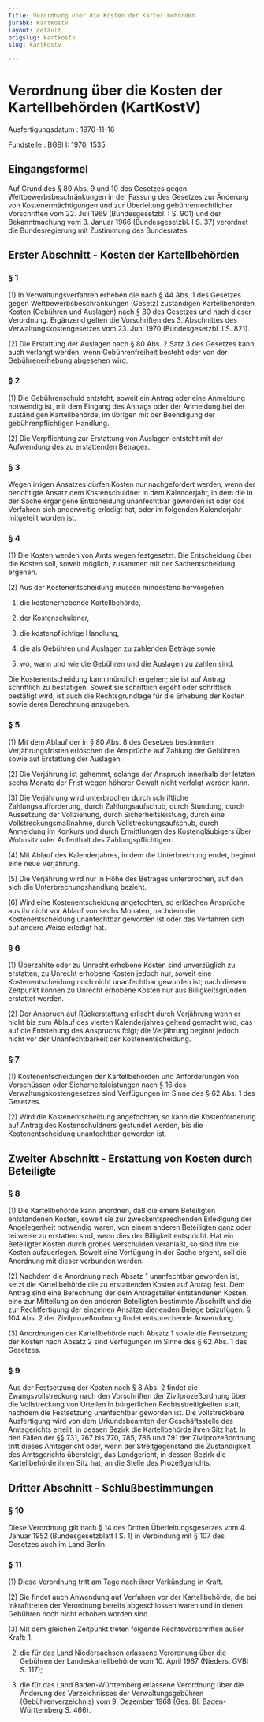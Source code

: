 ```yaml
---
Title: Verordnung über die Kosten der Kartellbehörden
jurabk: KartKostV
layout: default
origslug: kartkostv
slug: kartkostv

---
```


# Verordnung über die Kosten der Kartellbehörden (KartKostV)

Ausfertigungsdatum
:   1970-11-16

Fundstelle
:   BGBl I: 1970, 1535

## Eingangsformel

Auf Grund des § 80 Abs. 9 und 10 des Gesetzes gegen
Wettbewerbsbeschränkungen in der Fassung des Gesetzes zur Änderung von
Kostenermächtigungen und zur Überleitung gebührenrechtlicher
Vorschriften vom 22. Juli 1969 (Bundesgesetzbl. I S. 901) und der
Bekanntmachung vom 3. Januar 1966 (Bundesgesetzbl. I S. 37) verordnet
die Bundesregierung mit Zustimmung des Bundesrates:

## Erster Abschnitt - Kosten der Kartellbehörden

### § 1

(1) In Verwaltungsverfahren erheben die nach § 44 Abs. 1 des Gesetzes
gegen Wettbewerbsbeschränkungen (Gesetz) zuständigen Kartellbehörden
Kosten (Gebühren und Auslagen) nach § 80 des Gesetzes und nach dieser
Verordnung. Ergänzend gelten die Vorschriften des 3. Abschnittes des
Verwaltungskostengesetzes vom 23. Juni 1970 (Bundesgesetzbl. I S.
821).

(2) Die Erstattung der Auslagen nach § 80 Abs. 2 Satz 3 des Gesetzes
kann auch verlangt werden, wenn Gebührenfreiheit besteht oder von der
Gebührenerhebung abgesehen wird.

### § 2

(1) Die Gebührenschuld entsteht, soweit ein Antrag oder eine Anmeldung
notwendig ist, mit dem Eingang des Antrags oder der Anmeldung bei der
zuständigen Kartellbehörde, im übrigen mit der Beendigung der
gebührenpflichtigen Handlung.

(2) Die Verpflichtung zur Erstattung von Auslagen entsteht mit der
Aufwendung des zu erstattenden Betrages.

### § 3

Wegen irrigen Ansatzes dürfen Kosten nur nachgefordert werden, wenn
der berichtigte Ansatz dem Kostenschuldner in dem Kalenderjahr, in dem
die in der Sache ergangene Entscheidung unanfechtbar geworden ist oder
das Verfahren sich anderweitig erledigt hat, oder im folgenden
Kalenderjahr mitgeteilt worden ist.

### § 4

(1) Die Kosten werden von Amts wegen festgesetzt. Die Entscheidung
über die Kosten soll, soweit möglich, zusammen mit der
Sachentscheidung ergehen.

(2) Aus der Kostenentscheidung müssen mindestens hervorgehen

1.  die kostenerhebende Kartellbehörde,


2.  der Kostenschuldner,


3.  die kostenpflichtige Handlung,


4.  die als Gebühren und Auslagen zu zahlenden Beträge sowie


5.  wo, wann und wie die Gebühren und die Auslagen zu zahlen sind.



Die Kostenentscheidung kann mündlich ergehen; sie ist auf Antrag
schriftlich zu bestätigen. Soweit sie schriftlich ergeht oder
schriftlich bestätigt wird, ist auch die Rechtsgrundlage für die
Erhebung der Kosten sowie deren Berechnung anzugeben.

### § 5

(1) Mit dem Ablauf der in § 80 Abs. 8 des Gesetzes bestimmten
Verjährungsfristen erlöschen die Ansprüche auf Zahlung der Gebühren
sowie auf Erstattung der Auslagen.

(2) Die Verjährung ist gehemmt, solange der Anspruch innerhalb der
letzten sechs Monate der Frist wegen höherer Gewalt nicht verfolgt
werden kann.

(3) Die Verjährung wird unterbrochen durch schriftliche
Zahlungsaufforderung, durch Zahlungsaufschub, durch Stundung, durch
Aussetzung der Vollziehung, durch Sicherheitsleistung, durch eine
Vollstreckungsmaßnahme, durch Vollstreckungsaufschub, durch Anmeldung
im Konkurs und durch Ermittlungen des Kostengläubigers über Wohnsitz
oder Aufenthalt des Zahlungspflichtigen.

(4) Mit Ablauf des Kalenderjahres, in dem die Unterbrechung endet,
beginnt eine neue Verjährung.

(5) Die Verjährung wird nur in Höhe des Betrages unterbrochen, auf den
sich die Unterbrechungshandlung bezieht.

(6) Wird eine Kostenentscheidung angefochten, so erlöschen Ansprüche
aus ihr nicht vor Ablauf von sechs Monaten, nachdem die
Kostenentscheidung unanfechtbar geworden ist oder das Verfahren sich
auf andere Weise erledigt hat.

### § 6

(1) Überzahlte oder zu Unrecht erhobene Kosten sind unverzüglich zu
erstatten, zu Unrecht erhobene Kosten jedoch nur, soweit eine
Kostenentscheidung noch nicht unanfechtbar geworden ist; nach diesem
Zeitpunkt können zu Unrecht erhobene Kosten nur aus Billigkeitsgründen
erstattet werden.

(2) Der Anspruch auf Rückerstattung erlischt durch Verjährung wenn er
nicht bis zum Ablauf des vierten Kalenderjahres geltend gemacht wird,
das auf die Entstehung des Anspruchs folgt; die Verjährung beginnt
jedoch nicht vor der Unanfechtbarkeit der Kostenentscheidung.

### § 7

(1) Kostenentscheidungen der Kartellbehörden und Anforderungen von
Vorschüssen oder Sicherheitsleistungen nach § 16 des
Verwaltungskostengesetzes sind Verfügungen im Sinne des § 62 Abs. 1
des Gesetzes.

(2) Wird die Kostenentscheidung angefochten, so kann die
Kostenforderung auf Antrag des Kostenschuldners gestundet werden, bis
die Kostenentscheidung unanfechtbar geworden ist.

## Zweiter Abschnitt - Erstattung von Kosten durch Beteiligte

### § 8

(1) Die Kartellbehörde kann anordnen, daß die einem Beteiligten
entstandenen Kosten, soweit sie zur zweckentsprechenden Erledigung der
Angelegenheit notwendig waren, von einem anderen Beteiligten ganz oder
teilweise zu erstatten sind, wenn dies der Billigkeit entspricht. Hat
ein Beteiligter Kosten durch grobes Verschulden veranlaßt, so sind ihm
die Kosten aufzuerlegen. Soweit eine Verfügung in der Sache ergeht,
soll die Anordnung mit dieser verbunden werden.

(2) Nachdem die Anordnung nach Absatz 1 unanfechtbar geworden ist,
setzt die Kartellbehörde die zu erstattenden Kosten auf Antrag fest.
Dem Antrag sind eine Berechnung der dem Antragsteller entstandenen
Kosten, eine zur Mitteilung an den anderen Beteiligten bestimmte
Abschrift und die zur Rechtfertigung der einzelnen Ansätze dienenden
Belege beizufügen. § 104 Abs. 2 der Zivilprozeßordnung findet
entsprechende Anwendung.

(3) Anordnungen der Kartellbehörde nach Absatz 1 sowie die Festsetzung
der Kosten nach Absatz 2 sind Verfügungen im Sinne des § 62 Abs. 1 des
Gesetzes.

### § 9

Aus der Festsetzung der Kosten nach § 8 Abs. 2 findet die
Zwangsvollstreckung nach den Vorschriften der Zivilprozeßordnung über
die Vollstreckung von Urteilen in bürgerlichen Rechtsstreitigkeiten
statt, nachdem die Festsetzung unanfechtbar geworden ist. Die
vollstreckbare Ausfertigung wird von dem Urkundsbeamten der
Geschäftsstelle des Amtsgerichts erteilt, in dessen Bezirk die
Kartellbehörde ihren Sitz hat. In den Fällen der §§ 731, 767 bis 770,
785, 786 und 791 der Zivilprozeßordnung tritt dieses Amtsgericht oder,
wenn der Streitgegenstand die Zuständigkeit des Amtsgerichts
übersteigt, das Landgericht, in dessen Bezirk die Kartellbehörde ihren
Sitz hat, an die Stelle des Prozeßgerichts.

## Dritter Abschnitt - Schlußbestimmungen

### § 10

Diese Verordnung gilt nach § 14 des Dritten Überleitungsgesetzes vom
4\. Januar 1952 (Bundesgesetzblatt I S. 1) in Verbindung mit § 107 des
Gesetzes auch im Land Berlin.

### § 11

(1) Diese Verordnung tritt am Tage nach ihrer Verkündung in Kraft.

(2) Sie findet auch Anwendung auf Verfahren vor der Kartellbehörde,
die bei Inkrafttreten der Verordnung bereits abgeschlossen waren und
in denen Gebühren noch nicht erhoben worden sind.

(3) Mit dem gleichen Zeitpunkt treten folgende Rechtsvorschriften
außer Kraft:
1\.

2.  die für das Land Niedersachsen erlassene Verordnung über die Gebühren
    der Landeskartellbehörde vom 10. April 1967 (Nieders. GVBl S. 117);


3.  die für das Land Baden-Württemberg erlassene Verordnung über die
    Änderung des Verzeichnisses der Verwaltungsgebühren
    (Gebührenverzeichnis) vom 9. Dezember 1968 (Ges. Bl. Baden-Württemberg
    S. 466).




